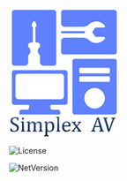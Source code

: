 ![simplex_av_logo](./simplex_av_logo_200x233.png)


![License](https://img.shields.io/badge/license-MIT-green)


![NetVersion](https://img.shields.io/badge/Net%20version-4.8-blue)
